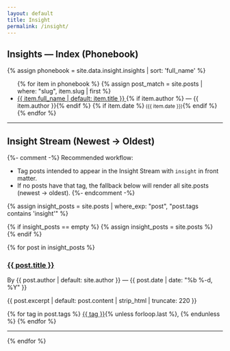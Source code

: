 ```yaml
---
layout: default
title: Insight
permalink: /insight/
---
```


<section id="insights-phonebook">
  <h2>Insights — Index (Phonebook)</h2>
  {% assign phonebook = site.data.insight.insights | sort: 'full_name' %}
  <ul>
    {% for item in phonebook %}
      {% assign post_match = site.posts | where: "slug", item.slug | first %}
      <li>
        <a href="{{ post_match.url | default: item.permalink | relative_url }}">
          {{ item.full_name | default: item.title }}
        </a>
        {% if item.author %} — {{ item.author }}{% endif %}
        {% if item.date %}<small> ({{ item.date }})</small>{% endif %}
      </li>
    {% endfor %}
  </ul>
</section>

<hr>

<section id="insights-stream">
  <h2>Insight Stream (Newest → Oldest)</h2>

  {%- comment -%}
  Recommended workflow:
  - Tag posts intended to appear in the Insight Stream with `insight` in front matter.
  - If no posts have that tag, the fallback below will render all site.posts (newest → oldest).
  {%- endcomment -%}

  {% assign insight_posts = site.posts | where_exp: "post", "post.tags contains 'insight'" %}

  {% if insight_posts == empty %}
    {% assign insight_posts = site.posts %}
  {% endif %}

  {% for post in insight_posts %}
    <article class="insight-item">
      <h3><a href="{{ post.url | relative_url }}">{{ post.title }}</a></h3>
      <p class="meta">By {{ post.author | default: site.author }} — {{ post.date | date: "%b %-d, %Y" }}</p>
      <div class="excerpt">
        {{ post.excerpt | default: post.content | strip_html | truncate: 220 }}
      </div>
      <p class="tags">
        {% for tag in post.tags %}
          <a href="{{ '/tag/' | append: tag | slugify | append: '/' | relative_url }}" class="tag">{{ tag }}</a>{% unless forloop.last %}, {% endunless %}
        {% endfor %}
      </p>
    </article>
    <hr>
  {% endfor %}
</section>
